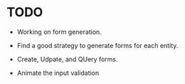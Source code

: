 # TODO

- Working on form generation.
- Find a good strategy to generate forms for each entity.
- Create, Udpate, and QUery forms.

- Animate the input validation

